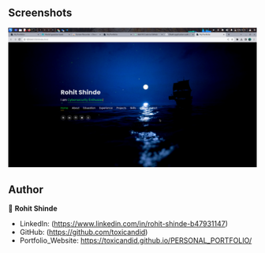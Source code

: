 ## Screenshots

<p float="center">
    <img src="Screenshots/Screenshot_2023-10-08_18-35-36.png" width="800">
</p>



## Author

👤 **Rohit Shinde**

* LinkedIn: (https://www.linkedin.com/in/rohit-shinde-b47931147)
* GitHub:   (https://github.com/toxicandid)
* Portfolio_Website: https://toxicandid.github.io/PERSONAL_PORTFOLIO/
